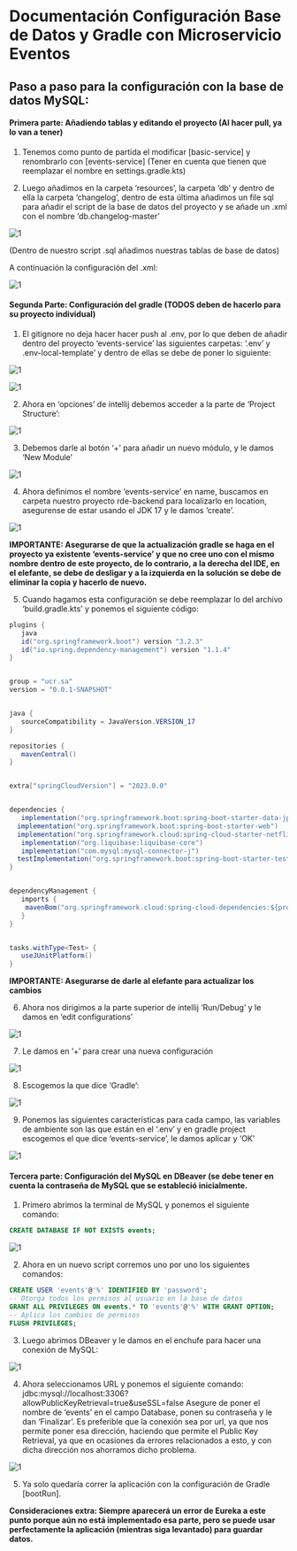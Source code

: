 # Documentación Configuración Base de Datos y Gradle con Microservicio Eventos

## Paso a paso para la configuración con la base de datos MySQL:

#### Primera parte: Añadiendo tablas y editando el proyecto (Al hacer pull, ya lo van a tener)

1. Tenemos como punto de partida el modificar [basic-service] y renombrarlo con [events-service] (Tener en cuenta que tienen que reemplazar el nombre en settings.gradle.kts)

2. Luego añadimos en la carpeta ‘resources’, la carpeta ‘db’ y dentro de ella la carpeta ‘changelog’, dentro de esta última añadimos un file sql para añadir el script de la base de datos del proyecto y se añade un .xml con el nombre ‘db.changelog-master’

![1](https://i.imgur.com/zrgSHnb.png)

(Dentro de nuestro script .sql añadimos nuestras tablas de base de datos)

A continuación la configuración del .xml:

![1](https://i.imgur.com/tnvpBIy.png)

#### Segunda Parte: Configuración del gradle (TODOS deben de hacerlo para su proyecto individual)

1. El gitignore no deja hacer hacer push al .env, por lo que deben de añadir dentro del proyecto ‘events-service’ las siguientes carpetas: ‘.env’ y .env-local-template’ y dentro de ellas se debe de poner lo siguiente:


![1](https://i.imgur.com/TyvIzdj.png)

![1](https://i.imgur.com/aUZOQ5K.png)

2. Ahora en ‘opciones’ de intellij debemos acceder a la parte de ‘Project Structure’:


![1](https://i.imgur.com/RLDqXkB.png)

3. Debemos darle al botón ‘+’ para añadir un nuevo módulo, y le damos ‘New Module’ 


![1](https://i.imgur.com/kexzO5j.png)

4. Ahora definimos el nombre ‘events-service’ en name, buscamos en carpeta nuestro proyecto rde-backend para localizarlo en location, asegurense de estar usando el JDK 17 y le damos ‘create’.

![1](https://i.imgur.com/neKGnGZ.png)

**IMPORTANTE: Asegurarse de que la actualización gradle se haga en el proyecto ya existente ‘events-service’ y que no cree uno con el mismo nombre dentro de este proyecto, de lo contrario, a la derecha del IDE, en el elefante, se debe de desligar y a la izquierda en la solución se debe de eliminar la copia y hacerlo de nuevo.**

5. Cuando hagamos esta configuración se debe reemplazar lo del archivo ‘build.gradle.kts’ y ponemos el siguiente código:

```java
plugins {
   java
   id("org.springframework.boot") version "3.2.3"
   id("io.spring.dependency-management") version "1.1.4"
}


group = "ucr.sa"
version = "0.0.1-SNAPSHOT"


java {
   sourceCompatibility = JavaVersion.VERSION_17
}

repositories {
   mavenCentral()
}


extra["springCloudVersion"] = "2023.0.0"


dependencies {
   implementation("org.springframework.boot:spring-boot-starter-data-jpa")
  implementation("org.springframework.boot:spring-boot-starter-web")
  implementation("org.springframework.cloud:spring-cloud-starter-netflix-eureka-client")
   implementation("org.liquibase:liquibase-core")
   implementation("com.mysql:mysql-connector-j")
  testImplementation("org.springframework.boot:spring-boot-starter-test")
}


dependencyManagement {
   imports {
    mavenBom("org.springframework.cloud:spring-cloud-dependencies:${property("springCloudVersion")}")
   }
}


tasks.withType<Test> {
   useJUnitPlatform()
}


```
**IMPORTANTE: Asegurarse de darle al elefante para actualizar los cambios**

6. Ahora nos dirigimos a la parte superior de intellij ‘Run/Debug’ y le damos en ‘edit configurations’


![1](https://i.imgur.com/rwkp5QA.png)

7. Le damos en ‘+’ para crear una nueva configuración

![1](https://i.imgur.com/BtPgnVU.png)

8. Escogemos la que dice ‘Gradle’:

![1](https://i.imgur.com/fdDAChu.png)

9. Ponemos las siguientes características para cada campo, las variables de ambiente son las que están en el ‘.env’ y en gradle project escogemos el que dice ‘events-service’, le damos aplicar y ‘OK’

![1](https://i.imgur.com/O31Efeg.png)

#### Tercera parte: Configuración del MySQL en DBeaver (se debe tener en cuenta la contraseña de MySQL que se estableció inicialmente.

1. Primero abrimos la terminal de MySQL y ponemos el siguiente comando: 
 ```sql
CREATE DATABASE IF NOT EXISTS events;
```
![1](https://i.imgur.com/Z7x3jTY.png)

2. Ahora en un nuevo script corremos uno por uno los siguientes comandos:

```sql
CREATE USER 'events'@'%' IDENTIFIED BY 'password';
-- Otorga todos los permisos al usuario en la base de datos
GRANT ALL PRIVILEGES ON events.* TO 'events'@'%' WITH GRANT OPTION;
-- Aplica los cambios de permisos
FLUSH PRIVILEGES;
```
3. Luego abrimos DBeaver y le damos en el enchufe para hacer una conexión de MySQL:


![1](https://i.imgur.com/KS9s6q6.png)

4. Ahora seleccionamos URL y ponemos el siguiente comando: jdbc:mysql://localhost:3306?allowPublicKeyRetrieval=true&useSSL=false
Asegure de poner el nombre de ‘events’ en el campo Database, ponen su contraseña y le dan ‘Finalizar’.
Es preferible que la conexión sea por url, ya que nos permite poner esa dirección, haciendo que permite el Public Key Retrieval, ya que en ocasiones da errores relacionados a esto, y con dicha dirección nos ahorramos dicho problema.



![1](https://i.imgur.com/p7rd0GR.png)

5. Ya solo quedaría correr la aplicación con la configuración de Gradle [bootRun].

 
**Consideraciones extra: Siempre aparecerá un error de Eureka a este punto porque aún no está implementado esa parte, pero se puede usar perfectamente la aplicación (mientras siga levantado) para guardar datos.**





